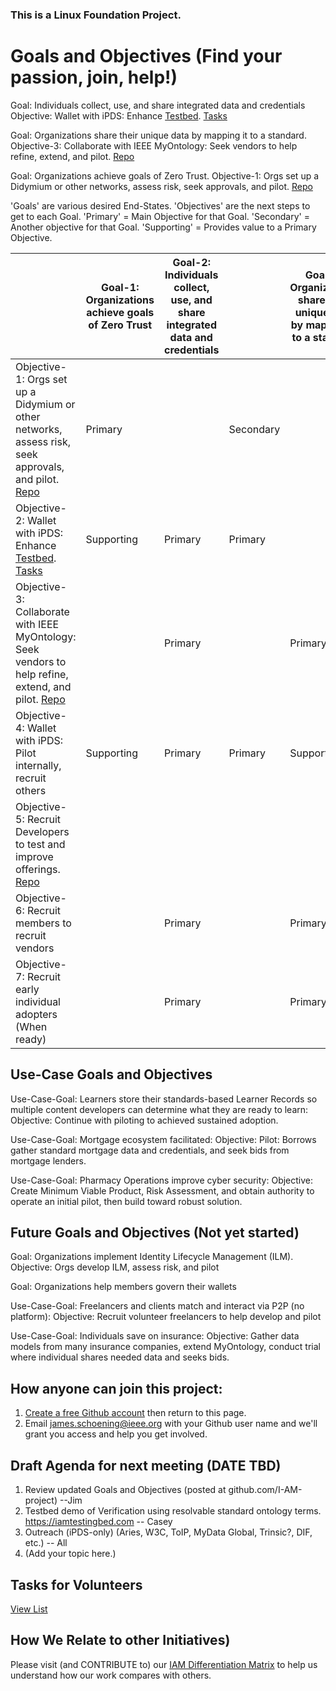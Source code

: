 ### This is a Linux Foundation Project. 
# Goals and Objectives (Find your passion, join, help!)
Goal: Individuals collect, use, and share integrated data and credentials  Objective: Wallet with iPDS: Enhance [Testbed](https://iamtestingbed.com/).  [  Tasks](https://github.com/I-AM-project/tasks-for-volunteers/tree/main/Aries-Personal-Data-Store)

Goal: Organizations share their unique data by mapping it to a standard.   Objective-3: Collaborate with IEEE MyOntology: Seek vendors to help refine, extend, and pilot.  [Repo](https://opensource.ieee.org/myontology-group) 

Goal: Organizations achieve goals of Zero Trust.  Objective-1: Orgs set up a Didymium or other networks, assess risk, seek approvals, and pilot.  [Repo](https://github.com/I-AM-project/bbu-gf)


'Goals' are various desired End-States.   'Objectives' are the next steps to get to each Goal. 'Primary' = Main Objective for that Goal. 'Secondary' = Another objective for that Goal.  'Supporting' = Provides value to a Primary Objective.

|  | Goal-1: Organizations achieve goals of Zero Trust | Goal-2: Individuals collect, use, and share integrated data and credentials  | | Goal-4: Organizations share their unique data by mapping it to a standard  |
| ----------------------------- | -------------| ----------|  ----------| ----------|
| Objective-1: Orgs set up a Didymium or other networks, assess risk, seek approvals, and pilot.  [Repo](https://github.com/I-AM-project/bbu-gf) | Primary |  | Secondary |
| Objective-2: Wallet with iPDS: Enhance [Testbed](https://iamtestingbed.com/).  [  Tasks](https://github.com/I-AM-project/tasks-for-volunteers/tree/main/Aries-Personal-Data-Store)| Supporting | Primary |Primary | 
| Objective-3: Collaborate with IEEE MyOntology: Seek vendors to help refine, extend, and pilot. [Repo](https://opensource.ieee.org/myontology-group)   |    | Primary |         |Primary |
| Objective-4: Wallet with iPDS: Pilot internally, recruit others|  Supporting | Primary | Primary  | Supporting |   
| Objective-5: Recruit Developers to test and improve offerings. [Repo](https://github.com/I-AM-project/keri-resources)       |   
|Objective-6: Recruit members to recruit vendors ||Primary||Primary |
|Objective-7: Recruit early individual adopters (When ready)||Primary ||Primary| 

## Use-Case Goals and Objectives
Use-Case-Goal: Learners store their standards-based Learner Records so multiple content developers can determine what they are ready to learn:  Objective: Continue with piloting to achieved sustained adoption. 

Use-Case-Goal: Mortgage ecosystem facilitated: Objective: Pilot: Borrows gather standard mortgage data and credentials, and seek bids from mortgage lenders.  

Use-Case-Goal: Pharmacy Operations improve cyber security: Objective: Create Minimum Viable Product, Risk Assessment, and obtain authority to operate an initial pilot, then build toward robust solution. 

## Future Goals and Objectives (Not yet started)

Goal: Organizations implement Identity Lifecycle Management (ILM).  Objective: Orgs develop ILM, assess risk, and pilot

Goal: Organizations help members govern their wallets

Use-Case-Goal: Freelancers and clients match and interact via P2P (no platform): Objective: Recruit volunteer freelancers to help develop and pilot

Use-Case-Goal: Individuals save on insurance: Objective: Gather data models from many insurance companies, extend MyOntology, conduct trial where individual shares needed data and seeks bids. 

## How anyone can join this project:  
1. [Create a free Github account](https://github.com) then return to this page.
2. Email james.schoening@ieee.org with your Github user name and we'll grant you access and help you get involved.     

## Draft Agenda for next meeting (DATE TBD)  

1. Review updated Goals and Objectives (posted at github.com/I-AM-project) --Jim
2. Testbed demo of Verification using resolvable standard ontology terms.  https://iamtestingbed.com -- Casey
3. Outreach (iPDS-only) (Aries, W3C, ToIP, MyData Global, Trinsic?, DIF, etc.)  -- All
4. (Add your topic here.)
 

  
## Tasks for Volunteers

[View List](https://github.com/I-AM-project/tasks-for-volunteers)

 

## How We Relate to other Initiatives)
Please visit (and CONTRIBUTE to) our [IAM Differentiation Matrix](https://docs.google.com/spreadsheets/d/160XP7o7k9FFyaFKeGaJFUj2zm7mz8xYUQI1lAVarrC0) to help us understand how our work compares with others.  
